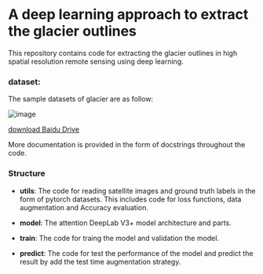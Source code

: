 A deep learning approach to extract the glacier outlines
====
This repository contains code for extracting the glacier outlines in high spatial resolution remote sensing using deep learning. 

### dataset:

The sample datasets of glacier are as follow:

![image](https://user-images.githubusercontent.com/82889935/190320208-8652b4c8-7aa8-42f2-882a-671450248777.png)

[download Baidu Drive](https://pan.baidu.com/s/1WUGkOzeAS1kwPoe991RfWA?pwd=23tr)

More documentation is provided in the form of docstrings throughout the code.

### Structure

* **utils**: The code for reading satellite images and ground truth labels in the form of pytorch datasets. This includes code for loss functions, data augmentation and Accuracy evaluation.

* **model**: The attention DeepLab V3+ model architecture and parts.

* **train**: The code for traing the model and validation the model.

* **predict**: The code for test the performance of the model and predict the result by add the test time augmentation strategy.
